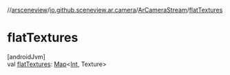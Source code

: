 //[arsceneview](../../../index.md)/[io.github.sceneview.ar.camera](../index.md)/[ArCameraStream](index.md)/[flatTextures](flat-textures.md)

# flatTextures

[androidJvm]\
val [flatTextures](flat-textures.md): [Map](https://kotlinlang.org/api/latest/jvm/stdlib/kotlin.collections/-map/index.html)&lt;[Int](https://kotlinlang.org/api/latest/jvm/stdlib/kotlin/-int/index.html), Texture&gt;
